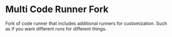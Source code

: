 # Multi Code Runner Fork

Fork of code runner that includes additional runners for customization. 
Such as if you want different runs for different things.